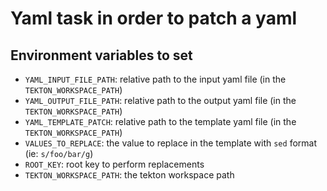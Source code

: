 # Yaml task in order to patch a yaml

## Environment variables to set

* `YAML_INPUT_FILE_PATH`: relative path to the input yaml file (in the `TEKTON_WORKSPACE_PATH`)
* `YAML_OUTPUT_FILE_PATH`: relative path to the output yaml file (in the `TEKTON_WORKSPACE_PATH`)
* `YAML_TEMPLATE_PATCH`: relative path to the template yaml file (in the `TEKTON_WORKSPACE_PATH`)
* `VALUES_TO_REPLACE`: the value to replace in the template with `sed` format (ie: `s/foo/bar/g`)
* `ROOT_KEY`: root key to perform replacements
* `TEKTON_WORKSPACE_PATH`: the tekton workspace path
